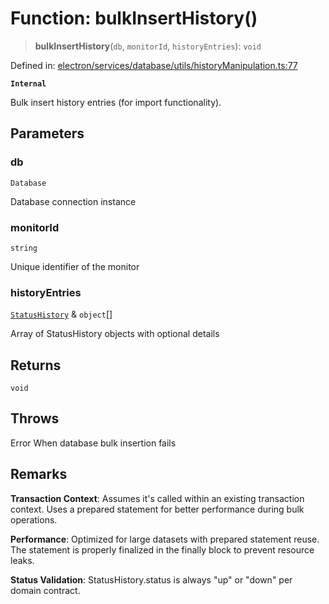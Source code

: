 # Function: bulkInsertHistory()

> **bulkInsertHistory**(`db`, `monitorId`, `historyEntries`): `void`

Defined in: [electron/services/database/utils/historyManipulation.ts:77](https://github.com/Nick2bad4u/Uptime-Watcher/blob/8a1973382d5fe14c52996ecda381894eb7ecd4a6/electron/services/database/utils/historyManipulation.ts#L77)

**`Internal`**

Bulk insert history entries (for import functionality).

## Parameters

### db

`Database`

Database connection instance

### monitorId

`string`

Unique identifier of the monitor

### historyEntries

[`StatusHistory`](../../../../../../shared/types/interfaces/StatusHistory.md) & `object`[]

Array of StatusHistory objects with optional details

## Returns

`void`

## Throws

Error When database bulk insertion fails

## Remarks

**Transaction Context**: Assumes it's called within an existing transaction context.
Uses a prepared statement for better performance during bulk operations.

**Performance**: Optimized for large datasets with prepared statement reuse.
The statement is properly finalized in the finally block to prevent resource leaks.

**Status Validation**: StatusHistory.status is always "up" or "down" per domain contract.
